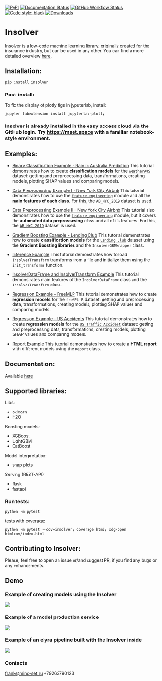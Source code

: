 [![PyPI](https://img.shields.io/pypi/v/insolver?style=flat)](https://pypi.org/project/insolver/)
[![Documentation Status](https://readthedocs.org/projects/insolver/badge/?version=latest)](https://insolver.readthedocs.io/en/latest/?badge=latest)
[![GitHub Workflow Status](https://img.shields.io/github/workflow/status/MindSetLib/Insolver/Insolver%20testing?logo=github&label=tests)](https://github.com/MindSetLib/Insolver/actions)
[![Code style: black](https://img.shields.io/badge/code%20style-black-000000.svg)](https://github.com/psf/black)
[![Downloads](https://pepy.tech/badge/insolver/week)](https://pepy.tech/project/insolver)

# Insolver

Insolver is a low-code machine learning library, originally created for the insurance industry, but can be used in any other. You can find a more detailed overview [here](https://insolver.readthedocs.io/en/latest/source/overview.html).

## Installation:

```shell
pip install insolver
```

### Post-install:

To fix the display of plotly figs in jyputerlab, install:
```shell
jupyter labextension install jupyterlab-plotly
```

### Insolver is already installed in the easy access cloud via the GitHub login. Try https://mset.space with a familiar notebook-style environment.

## Examples:

- [Binary Classification Example - Rain in Australia Prediction](https://github.com/MindSetLib/Insolver/blob/fixed_docs/tutorials/Binary%20Classification%20Example%20-%20Rain%20in%20Australia%20Prediction.ipynb)
This tutorial demonstrates how to create **classification models** for the [`weatherAUS`](https://www.kaggle.com/jsphyg/weather-dataset-rattle-package) dataset: getting and preprocessing data, transformations, creating models, plotting SHAP values and comparing models.

- [Data Preprocessing Example I - New York City Airbnb](https://github.com/MindSetLib/Insolver/blob/fixed_docs/tutorials/Data%20Preprocessing%20Example%20I%20-%20New%20York%20City%20Airbnb.ipynb)
This tutorial demonstrates how to use the [`feature_engineering`](https://github.com/MindSetLib/Insolver/tree/fixed_docs/insolver/feature_engineering) module and all the **main features of each class**. For this, the [`AB_NYC_2019`](https://www.kaggle.com/dgomonov/new-york-city-airbnb-open-data) dataset is used.

- [Data Preprocessing Example II - New York City Airbnb](https://github.com/MindSetLib/Insolver/blob/fixed_docs/tutorials/Data%20Preprocessing%20Example%20II%20-%20New%20York%20City%20Airbnb.ipynb)
This tutorial also demonstrates how to use the [`feature_engineering`](https://github.com/MindSetLib/Insolver/tree/fixed_docs/insolver/feature_engineering) module, but it covers the **automated data preprossesing** class and all of its features. For this, the [`AB_NYC_2019`](https://www.kaggle.com/dgomonov/new-york-city-airbnb-open-data) dataset is used.

- [Gradient Boosting Example - Lending Club](https://github.com/MindSetLib/Insolver/blob/fixed_docs/tutorials/Gradient%20Boosting%20Example%20-%20Lending%20Club.ipynb)
This tutorial demonstrates how to create **classification models** for the [`Lending Club`](https://www.kaggle.com/wordsforthewise/lending-club) dataset using the **Gradient Boosting libraries** and the `InsolverGBMWrapper` class.

- [Inference Example](https://github.com/MindSetLib/Insolver/blob/fixed_docs/tutorials/Inference%20Example.ipynb)
This tutorial demonstrates how to load `InsolverTransform` transforms from a file and initialize them using the `init_transforms` function.

- [InsolverDataFrame and InsolverTransform Example](https://github.com/MindSetLib/Insolver/blob/fixed_docs/tutorials/InsolverDataFrame%20and%20InsolverTransform%20Example.ipynb)
This tutorial demonstrates main features of the `InsolverDataFrame` class and the `InsolverTransform` class.

- [Regression Example - FreeMLP](https://github.com/MindSetLib/Insolver/blob/fixed_docs/tutorials/Regression%20Example%20-%20FreeMLP.ipynb)
This tutorial demonstrates how to create **regression models** for the `freMPL-R` dataset: getting and preprocessing data, transformations, creating models, plotting SHAP values and comparing models.

- [Regression Example - US Accidents](https://github.com/MindSetLib/Insolver/blob/fixed_docs/tutorials/Regression%20Example%20-%20FreeMLP.ipynb)
This tutorial demonstrates how to create **regression models** for the [`US Traffic Accident`](https://smoosavi.org/datasets/us_accidents) dataset: getting and preprocessing data, transformations, creating models, plotting SHAP values and comparing models.

- [Report Example](https://github.com/MindSetLib/Insolver/blob/fixed_docs/tutorials/Report%20Example.ipynb)
This tutorial demonstrates how to create a **HTML report** with different models using the `Report` class.

## Documentation:

Available [here](https://insolver.readthedocs.io/)

## Supported libraries:

Libs:
- sklearn
- H2O

Boosting models:
- XGBoost
- LightGBM
- CatBoost

Model interpretation:
- shap plots

Serving (REST-API):
- flask
- fastapi


### Run tests:
```shell
python -m pytest
```

tests with coverage:
```shell
python -m pytest --cov=insolver; coverage html; xdg-open htmlcov/index.html
```


## Contributing to Insolver:

Please, feel free to open an issue or/and suggest PR, if you find any bugs or any enhancements.

## Demo
### Example of creating models using the Insolver
![](https://github.com/MindSetLib/Insolver/releases/download/v0.4.6/InsolverDemo.gif)

### Example of a model production service
![](https://github.com/MindSetLib/Insolver/releases/download/v0.4.6/InsolverImplementation.gif)

### Example of an elyra pipeline built with the Insolver inside
![](https://github.com/MindSetLib/Insolver/releases/download/v0.4.6/InsolverElyraPipeline.gif)

### Contacts
frank@mind-set.ru
+79263790123
